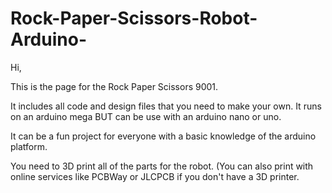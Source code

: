 # Rock-Paper-Scissors-Robot-Arduino-

Hi,

This is the page for the Rock Paper Scissors 9001.

It includes all code and design files that you need to make your own. It runs on an
arduino mega BUT can be use with an arduino nano or uno. 

It can be a fun project for everyone with a basic knowledge of the arduino platform.

You need to 3D print all of the parts for the robot. (You can also print with online services like PCBWay or 
JLCPCB if you don't have a 3D printer.
